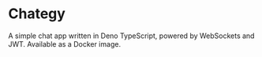 # Chategy

A simple chat app written in Deno TypeScript, powered by WebSockets and JWT. Available as a Docker image.
